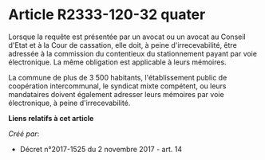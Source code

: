 # Article R2333-120-32 quater

Lorsque la requête est présentée par un avocat ou un avocat au Conseil d'Etat et à la Cour de cassation, elle doit, à peine
d'irrecevabilité, être adressée à la commission du contentieux du stationnement payant par voie électronique. La même
obligation est applicable à leurs mémoires.

La commune de plus de 3 500 habitants, l'établissement public de coopération intercommunal, le syndicat mixte compétent, ou
leurs mandataires doivent également adresser leurs mémoires par voie électronique, à peine d'irrecevabilité.

**Liens relatifs à cet article**

_Créé par_:

  - Décret n°2017-1525 du 2 novembre 2017 - art. 14
